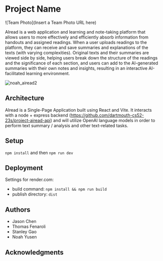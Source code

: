 # Project Name

![Team Photo](Insert a Team Photo URL here)

AIread is a web application and learning and note-taking platform that allows users to more effectively and efficiently absorb information from handouts and assigned readings. When a user uploads readings to the platform, they can receive and save summaries and explanations of the texts (with varying complexities). Original texts and their summaries are viewed side by side, helping users break down the structure of the readings and the significance of each section, and users can add to the AI-generated summaries with their own notes and insights, resulting in an interactive AI-facilitated learning environment.

![noah_airead2](https://github.com/dartmouth-cs52-23s/project-airead/assets/20538238/dd4b79cb-4c29-411b-aba8-a1b170df6b8d)


## Architecture

AIread is a Single-Page Application built using React and Vite. It interacts with a node + express backend (https://github.com/dartmouth-cs52-23s/project-airead-api) and will utilize OpenAI language models in order to perform text summary / analysis and other text-related tasks.


## Setup

`npm install` and then `npm run dev`

## Deployment

Settings for render.com:
* build command:  `npm install && npm run build`
* publish directory: `dist`

## Authors

* Jason Chen
* Thomas Fenaroli
* Stanley Gao
* Noah Yusen

## Acknowledgments
